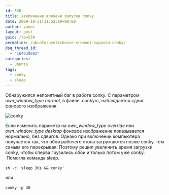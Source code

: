 ```yaml
---
id: 530
title: Увеличение времени запуска conky
date: 2009-10-31T11:52:19+00:00
author: vanoc
layout: post
guid: /?p=530
permalink: /ubuntu/uvelichenie-vremeni-zapuska-conky/
dsq_thread_id:
  - "164630682"
categories:
  - ubuntu
tags:
  - conky
  - sleep
---
```

Обнаружился непонятный баг в работе conky. С параметром _own\_window\_type normal_, в файле .conkyrc, наблюдается сдвиг фонового изображения

<img class="alignnone size-full wp-image-531" title="conky" alt="conky" src="/uploads/2009/10/conky.png" width="359" height="283" srcset="/uploads/2009/10/conky.png 359w, /uploads/2009/10/conky-300x236.png 300w" sizes="(max-width: 359px) 100vw, 359px" />

Если изменить параметр на _own\_window\_type override_ или _own\_window\_type desktop_ фоновое изображение показывается нормально, без сдвигов. Однако при включении компьютера получается так, что обои рабочего стола загружаются позже conky, тем самым его перекрывая. Поэтому решил увеличить время загрузки conky, чтобы сперва грузились обои и только потом уже conky.  Помогла команда sleep.
  
`sh -c 'sleep 30s && conky'`
  
или
  
`conky -p 30`